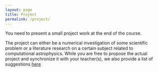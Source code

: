 ```yaml
---
layout: page
title: Project
permalink: /project/
---
```


You need to present a small project work at the end of the course.

The project can either be a numerical investigation of some scientific problem or a literature research on a certain subject related to computational astrophysics. While you are free to propose the actual project and synchronize it with your teacher(s), we also provide a list of suggestions [here](./data/projects.pdf)
